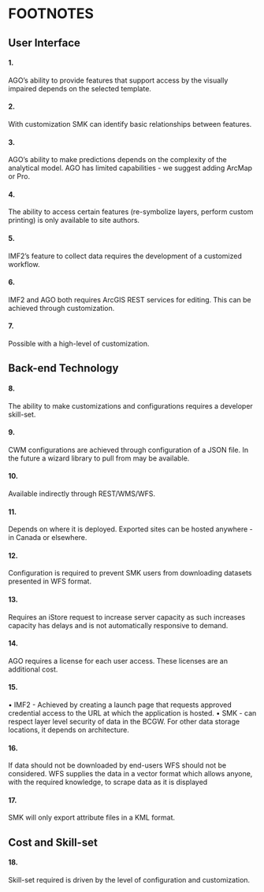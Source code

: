 
# FOOTNOTES

## User Interface<br>
#### 1. 
AGO’s ability to provide features that support access by the visually impaired depends on the selected template.
#### 2. 
With customization SMK can identify basic relationships between features.
#### 3.
AGO’s ability to make predictions depends on the complexity of the analytical model. AGO has limited capabilities - we suggest adding ArcMap or Pro.
#### 4. 
The ability to access certain features (re-symbolize layers, perform custom printing) is only available to site authors.
#### 5. 
IMF2’s feature to collect data requires the development of a customized workflow.
#### 6. 
IMF2 and AGO both requires ArcGIS REST services for editing. This can be achieved through customization.
#### 7. 
Possible with a high-level of customization.


## Back-end Technology<br>
#### 8. 
The ability to make customizations and configurations requires a developer skill-set.
#### 9. 
CWM configurations are achieved through configuration of a JSON file. In the future a wizard library to pull from may be available.
#### 10. 
Available indirectly through REST/WMS/WFS.
#### 11. 
Depends on where it is deployed. Exported sites can be hosted anywhere - in Canada or elsewhere.
#### 12. 
Configuration is required to prevent SMK users from downloading datasets presented in WFS format.
#### 13. 
Requires an iStore request to increase server capacity as such increases capacity has delays and is not automatically responsive to demand.
#### 14. 
AGO requires a license for each user access. These licenses are an additional cost. 
#### 15. 
• IMF2 - Achieved by creating a launch page that requests approved credential access to the URL at which the application is hosted. 
• SMK - can respect layer level security of data in the BCGW. For other data storage locations, it depends on architecture.
#### 16. 
If data should not be downloaded by end-users WFS should not be considered. WFS supplies the data in a vector format which allows anyone, with the required knowledge, to scrape data as it is displayed
#### 17. 
SMK will only export attribute files in a KML format.


## Cost and Skill-set
#### 18. 
Skill-set required is driven by the level of configuration and customization.
